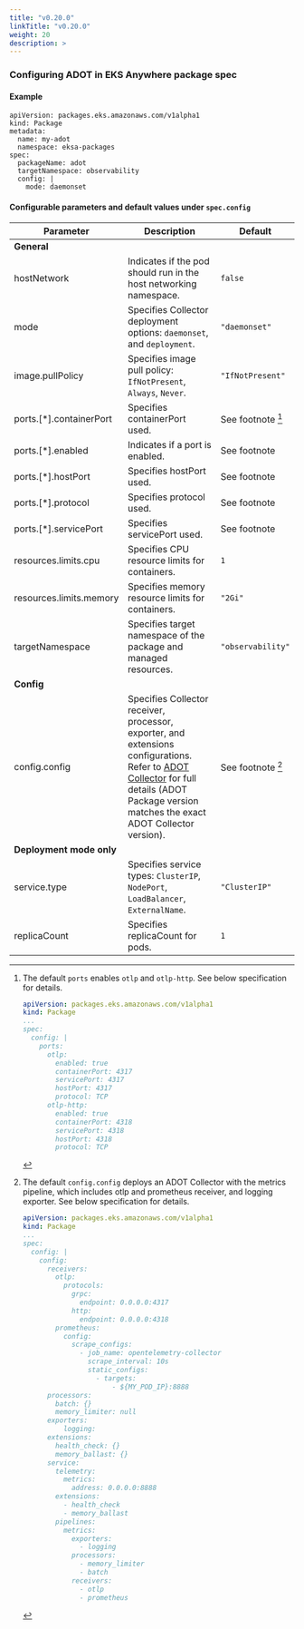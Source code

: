 ```yaml
---
title: "v0.20.0"
linkTitle: "v0.20.0"
weight: 20
description: >
---
```


### Configuring ADOT in EKS Anywhere package spec

#### Example
```
apiVersion: packages.eks.amazonaws.com/v1alpha1
kind: Package
metadata:
  name: my-adot
  namespace: eksa-packages
spec:
  packageName: adot
  targetNamespace: observability
  config: | 
    mode: daemonset
```

#### Configurable parameters and default values under `spec.config`

| Parameter | Description | Default |
|-----|---------|-------------|
|**General**|
| hostNetwork | Indicates if the pod should run in the host networking namespace. | `false` |
| mode | Specifies Collector deployment options: `daemonset`, and `deployment`. | `"daemonset"` |
| image.pullPolicy | Specifies image pull policy: `IfNotPresent`, `Always`, `Never`. | `"IfNotPresent"` |
| ports.[\*].containerPort | Specifies containerPort used. | See footnote [^1] |
| ports.[\*].enabled | Indicates if a port is enabled. | See footnote |
| ports.[\*].hostPort | Specifies hostPort used. | See footnote |
| ports.[\*].protocol | Specifies protocol used. | See footnote |
| ports.[\*].servicePort | Specifies servicePort used. | See footnote |
| resources.limits.cpu | Specifies CPU resource limits for containers. | `1` |
| resources.limits.memory | Specifies memory resource limits for containers. | `"2Gi"` |
| targetNamespace | Specifies target namespace of the package and managed resources. | `"observability"` |
|**Config**|
| config.config | Specifies Collector receiver, processor, exporter, and extensions configurations. Refer to [ADOT Collector](https://github.com/aws-observability/aws-otel-collector) for full details (ADOT Package version matches the exact ADOT Collector version). | See footnote [^2] |
|**Deployment mode only**|
| service.type | Specifies service types: `ClusterIP`, `NodePort`, `LoadBalancer`, `ExternalName`.  |`"ClusterIP"` |
| replicaCount | Specifies replicaCount for pods. | `1` |

[^1]:
    The default `ports` enables `otlp` and `otlp-http`. See below specification for details.
    ```yaml
    apiVersion: packages.eks.amazonaws.com/v1alpha1
    kind: Package
    ...
    spec:
      config: |
        ports:
          otlp:
            enabled: true
            containerPort: 4317
            servicePort: 4317
            hostPort: 4317
            protocol: TCP
          otlp-http:
            enabled: true
            containerPort: 4318
            servicePort: 4318
            hostPort: 4318
            protocol: TCP
    ```

[^2]:
    The default `config.config` deploys an ADOT Collector with the metrics pipeline, which includes otlp and prometheus receiver, and logging exporter. See below specification for details.
    ```yaml
    apiVersion: packages.eks.amazonaws.com/v1alpha1
    kind: Package
    ...
    spec:
      config: |
        config:
          receivers:
            otlp:
              protocols:
                grpc:
                  endpoint: 0.0.0.0:4317
                http:
                  endpoint: 0.0.0.0:4318
            prometheus:
              config:
                scrape_configs:
                  - job_name: opentelemetry-collector
                    scrape_interval: 10s
                    static_configs:
                      - targets:
                          - ${MY_POD_IP}:8888
          processors:
            batch: {}
            memory_limiter: null
          exporters:
              logging:
          extensions:
            health_check: {}
            memory_ballast: {}
          service:
            telemetry:
              metrics:
                address: 0.0.0.0:8888
            extensions:
              - health_check
              - memory_ballast
            pipelines:
              metrics:
                exporters:
                  - logging
                processors:
                  - memory_limiter
                  - batch
                receivers:
                  - otlp
                  - prometheus
    ```

